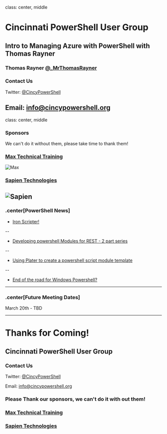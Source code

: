 class: center, middle
# Cincinnati PowerShell User Group

## Intro to Managing Azure with PowerShell with Thomas Rayner
### Thomas Rayner [@_MrThomasRayner](https://twitter.com/mrthomasrayner)

### Contact Us
Twitter: [@CincyPowerShell](http://twitter.com/CincyPowerShell)

Email: [info@cincypowershell.org](mailto:info@cincypowershell.org)
---

class: center, middle
### Sponsors
We can't do it without them, please take time to thank them!

### [Max Technical Training](https://www.maxtrain.com)

![Max](https://encrypted-tbn3.gstatic.com/images?q=tbn:ANd9GcQuaqRB4FW7Qj0M13L89PEIBujcCyh4mxdao95vVCAH6oSXb6Nb)

### [Sapien Technologies](http://www.sapien.com)

![Sapien](https://cincypowershell.org/img/sapien.jpeg)
---

### .center[PowerShell News]

* [Iron Scripter!](https://powershell.org/2018/01/04/iron-scripter-prequel/)

--

* [Developing powershell Modules for REST - 2 part series](http://asaconsultant.blogspot.com/2018/02/developing-powershell-modules-for-rest.html?_sm_au_=iJVSZvPnQtQFfTDM)

--

* [Using Plater to create a powershell script module template](http://mikefrobbins.com/2018/02/15/using-plaster-to-create-a-powershell-script-module-template/)

--

* [End of the road for Windows Powershell?](https://www.adamtheautomator.com/end-road-windows-powershell/)

---

### .center[Future Meeting Dates]

March 20th - TBD

---

# Thanks for Coming!

## Cincinnati PowerShell User Group

### Contact Us

Twitter: [@CincyPowerShell](http://twitter.com/CincyPowerShell)

Email: [info@cincypowershell.org](mailto:info@cincypowershell.org)

### Please Thank our sponsors, we can't do it with out them!

### [Max Technical Training](https://www.maxtrain.com)

### [Sapien Technologies](http://www.sapien.com)
